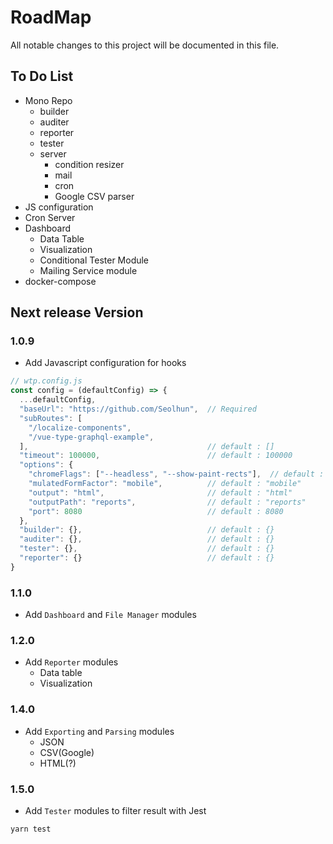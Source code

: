 # RoadMap

All notable changes to this project will be documented in this file.

## To Do List
- Mono Repo
  - builder
  - auditer
  - reporter
  - tester
  - server
    - condition resizer
    - mail
    - cron
    - Google CSV parser
- JS configuration
- Cron Server
- Dashboard
  - Data Table
  - Visualization
  - Conditional Tester Module
  - Mailing Service module
- docker-compose

## Next release Version

### 1.0.9
- Add Javascript configuration for hooks

```js
// wtp.config.js
const config = (defaultConfig) => {
  ...defaultConfig,
  "baseUrl": "https://github.com/Seolhun",  // Required
  "subRoutes": [
    "/localize-components",
    "/vue-type-graphql-example",
  ],                                        // default : [] 
  "timeout": 100000,                        // default : 100000
  "options": {
    "chromeFlags": ["--headless", "--show-paint-rects"],  // default : ["--show-paint-rects"]  - ["--headless", "--disable-gpu"]
    "mulatedFormFactor": "mobile",          // default : "mobile"       - desktop, mobile
    "output": "html",                       // default : "html"         - json, html, csv
    "outputPath": "reports",                // default : "reports"
    "port": 8080                            // default : 8080
  },
  "builder": {},                            // default : {}
  "auditer": {},                            // default : {}
  "tester": {},                             // default : {}
  "reporter": {}                            // default : {}
}
```

### 1.1.0
- Add `Dashboard` and `File Manager` modules

### 1.2.0 
- Add `Reporter` modules 
  - Data table
  - Visualization

### 1.4.0 
- Add `Exporting` and `Parsing` modules
  - JSON
  - CSV(Google)
  - HTML(?)


### 1.5.0 
- Add `Tester` modules to filter result with Jest

```bash
yarn test
```
